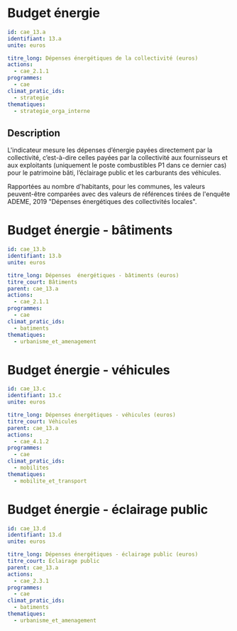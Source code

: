 # Budget énergie
```yaml
id: cae_13.a
identifiant: 13.a
unite: euros

titre_long: Dépenses énergétiques de la collectivité (euros)
actions:
  - cae_2.1.1
programmes:
  - cae
climat_pratic_ids:
  - strategie
thematiques:
  - strategie_orga_interne
```
## Description
L'indicateur mesure les dépenses d’énergie payées directement par la collectivité, c’est-à-dire celles payées par la collectivité aux fournisseurs et aux exploitants (uniquement le poste combustibles P1 dans ce dernier cas) pour le patrimoine bâti, l’éclairage public et les carburants des véhicules.

Rapportées au nombre d'habitants, pour les communes, les valeurs peuvent-être comparées avec des valeurs de références tirées de l'enquête ADEME, 2019 "Dépenses énergétiques des collectivités locales".




# Budget énergie - bâtiments
```yaml
id: cae_13.b
identifiant: 13.b
unite: euros

titre_long: Dépenses  énergétiques - bâtiments (euros)
titre_court: Bâtiments
parent: cae_13.a
actions:
  - cae_2.1.1
programmes:
  - cae
climat_pratic_ids:
  - batiments
thematiques:
  - urbanisme_et_amenagement
```


# Budget énergie - véhicules 
```yaml
id: cae_13.c
identifiant: 13.c
unite: euros

titre_long: Dépenses énergétiques - véhicules (euros)
titre_court: Véhicules
parent: cae_13.a
actions:
  - cae_4.1.2
programmes:
  - cae
climat_pratic_ids:
  - mobilites
thematiques:
  - mobilite_et_transport
```


# Budget énergie - éclairage public
```yaml
id: cae_13.d
identifiant: 13.d
unite: euros

titre_long: Dépenses énergétiques - éclairage public (euros)
titre_court: Eclairage public
parent: cae_13.a
actions:
  - cae_2.3.1
programmes:
  - cae
climat_pratic_ids:
  - batiments
thematiques:
  - urbanisme_et_amenagement
```
